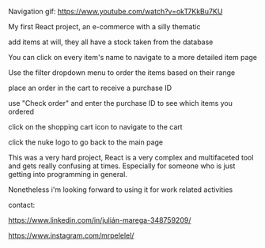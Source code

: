 Navigation gif: https://www.youtube.com/watch?v=okT7KkBu7KU

My first React project, an e-commerce with a silly thematic 

add items at will, they all have a stock taken from the database

You can click on every item's name to navigate to a more detailed item page

Use the filter dropdown menu to order the items based on their range

place an order in the cart to receive a purchase ID

use "Check order" and enter the purchase ID to see which items you ordered

click on the shopping cart icon to navigate to the cart

click the nuke logo to go back to the main page



This was a very hard project, React is a very complex and multifaceted tool and gets really confusing at times. Especially for someone who is just getting into programming in general.

Nonetheless i'm looking forward to using it for work related activities

contact:

https://www.linkedin.com/in/julián-marega-348759209/

https://www.instagram.com/mrpelelel/

